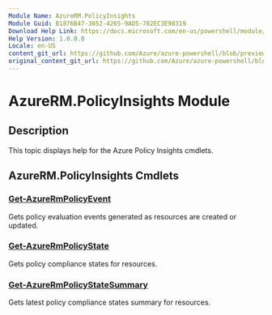 ```yaml
---
Module Name: AzureRM.PolicyInsights
Module Guid: B1876B47-3652-4265-9AD5-782EC3E98319
Download Help Link: https://docs.microsoft.com/en-us/powershell/module/azurerm.policyinsights
Help Version: 1.0.0.0
Locale: en-US
content_git_url: https://github.com/Azure/azure-powershell/blob/preview/src/ResourceManager/PolicyInsights/Commands.PolicyInsights/help/AzureRM.PolicyInsights.md
original_content_git_url: https://github.com/Azure/azure-powershell/blob/preview/src/ResourceManager/PolicyInsights/Commands.PolicyInsights/help/AzureRM.PolicyInsights.md
---
```


# AzureRM.PolicyInsights Module
## Description
This topic displays help for the Azure Policy Insights cmdlets.

## AzureRM.PolicyInsights Cmdlets
### [Get-AzureRmPolicyEvent](Get-AzureRmPolicyEvent.md)
Gets policy evaluation events generated as resources are created or updated.

### [Get-AzureRmPolicyState](Get-AzureRmPolicyState.md)
Gets policy compliance states for resources.

### [Get-AzureRmPolicyStateSummary](Get-AzureRmPolicyStateSummary.md)
Gets latest policy compliance states summary for resources.

